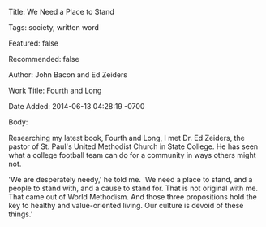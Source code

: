 Title:  We Need a Place to Stand

Tags:   society, written word

Featured: false

Recommended: false

Author: John Bacon and Ed Zeiders

Work Title: Fourth and Long

Date Added: 2014-06-13 04:28:19 -0700

Body: 

Researching my latest book, Fourth and Long, I met Dr. Ed Zeiders, the pastor of St. Paul's United Methodist Church in State College. He has seen what a college football team can do for a community in ways others might not. 

'We are desperately needy,' he told me. 'We need a place to stand, and a people to stand with, and a cause to stand for. That is not original with me. That came out of World Methodism. And those three propositions hold the key to healthy and value-oriented living. Our culture is devoid of these things.'
